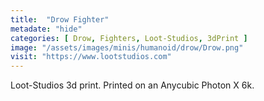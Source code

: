 ```yaml
---
title:  "Drow Fighter"
metadate: "hide"
categories: [ Drow, Fighters, Loot-Studios, 3dPrint ]
image: "/assets/images/minis/humanoid/drow/Drow.png"
visit: "https://www.lootstudios.com"
---
```

Loot-Studios 3d print. Printed on an Anycubic Photon X 6k.
